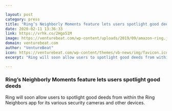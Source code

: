 ```yaml
---

layout: post
category: press
title: "Ring’s Neighborly Moments feature lets users spotlight good deeds"
date: 2020-02-11 13:36:33
link: https://vrhk.co/2Hgo51M
image: https://venturebeat.com/wp-content/uploads/2019/09/amazon-ring.jpg?w=1200&strip=all
domain: venturebeat.com
author: "VentureBeat"
icon: https://venturebeat.com/wp-content/themes/vb-news/img/favicon.ico
excerpt: "Ring will soon allow users to spotlight good deeds from within the Ring Neighbors app for its various security cameras and other devices."

---
```


### Ring’s Neighborly Moments feature lets users spotlight good deeds

Ring will soon allow users to spotlight good deeds from within the Ring Neighbors app for its various security cameras and other devices.